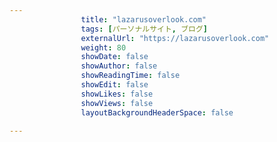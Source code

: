 ---
                title: "lazarusoverlook.com"
                tags: [パーソナルサイト, ブログ]
                externalUrl: "https://lazarusoverlook.com"
                weight: 80
                showDate: false
                showAuthor: false
                showReadingTime: false
                showEdit: false
                showLikes: false
                showViews: false
                layoutBackgroundHeaderSpace: false
                ---

